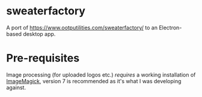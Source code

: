 # sweaterfactory

A port of https://www.ootputilities.com/sweaterfactory/ to an Electron-based desktop app.

# Pre-requisites

Image processing (for uploaded logos etc.) *requires* a working installation of [ImageMagick](https://imagemagick.org/index.php), version 7 is recommended as it's what I was developing against.
